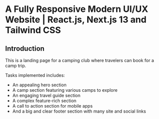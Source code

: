 # A Fully Responsive Modern UI/UX Website | React.js, Next.js 13 and Tailwind CSS


## Introduction
This is a landing page for a camping club where travelers can book for a camp trip. 

Tasks implemented includes:
- An appealing hero section
- A camp section featuring various camps to explore
- An engaging travel guide section
- A complex feature-rich section
- A call to action section for mobile apps
- And a big and clear footer section with many site and social links


